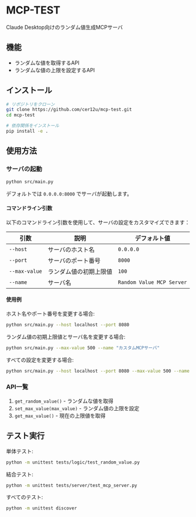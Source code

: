 # MCP-TEST

Claude Desktop向けのランダム値生成MCPサーバ

## 機能

- ランダムな値を取得するAPI
- ランダムな値の上限を設定するAPI

## インストール

```bash
# リポジトリをクローン
git clone https://github.com/cer12u/mcp-test.git
cd mcp-test

# 依存関係をインストール
pip install -e .
```

## 使用方法

### サーバの起動

```bash
python src/main.py
```

デフォルトでは `0.0.0.0:8000` でサーバが起動します。

#### コマンドライン引数

以下のコマンドライン引数を使用して、サーバの設定をカスタマイズできます：

| 引数 | 説明 | デフォルト値 |
|------|------|------------|
| `--host` | サーバのホスト名 | `0.0.0.0` |
| `--port` | サーバのポート番号 | `8000` |
| `--max-value` | ランダム値の初期上限値 | `100` |
| `--name` | サーバ名 | `Random Value MCP Server` |

#### 使用例

ホスト名やポート番号を変更する場合:

```bash
python src/main.py --host localhost --port 8080
```

ランダム値の初期上限値とサーバ名を変更する場合:

```bash
python src/main.py --max-value 500 --name "カスタムMCPサーバ"
```

すべての設定を変更する場合:

```bash
python src/main.py --host localhost --port 8080 --max-value 500 --name "カスタムMCPサーバ"
```

### API一覧

1. `get_random_value()` - ランダムな値を取得
2. `set_max_value(max_value)` - ランダム値の上限を設定
3. `get_max_value()` - 現在の上限値を取得

## テスト実行

単体テスト:

```bash
python -m unittest tests/logic/test_random_value.py
```

結合テスト:

```bash
python -m unittest tests/server/test_mcp_server.py
```

すべてのテスト:

```bash
python -m unittest discover
```
